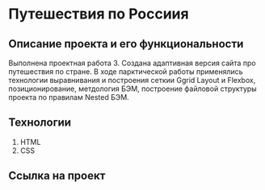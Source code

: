 # Путешествия по Россиия
## Описание проекта и его функциональности
Выполнена проектная работа 3. Создана адаптивная версия сайта про путешествия по стране.
В ходе парктической работы применялись технологии выравнивания и построения сеткии Ggrid Layout и Flexbox, позиционирование, метдология БЭМ, построение файловой структуры проекта по правилам Nested БЭМ.
## Технологии
1. HTML
2. CSS
## Ссылка на проект
